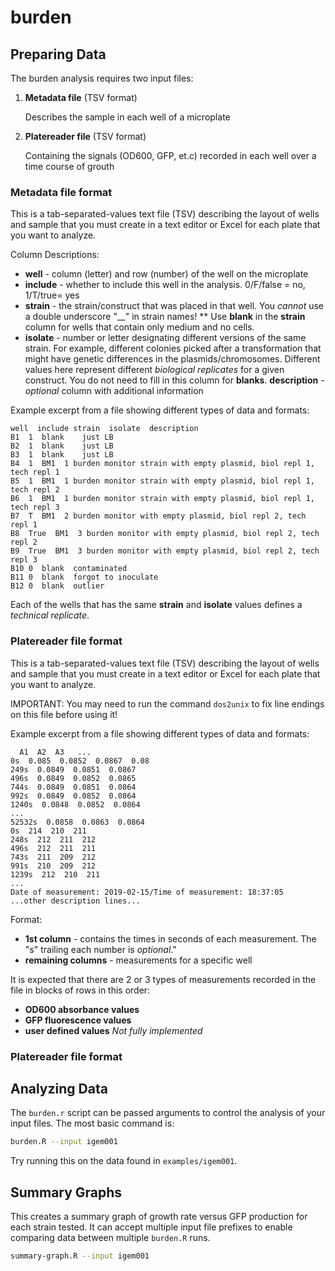 # burden

## Preparing Data

The burden analysis requires two input files:

  1. **Metadata file** (TSV format)

      Describes the sample in each well of a microplate

  2. **Platereader file** (TSV format)

      Containing the signals (OD600, GFP, et.c) recorded in each well over a time course of grouth

### Metadata file format

This is a tab-separated-values text file (TSV) describing the layout of wells and sample that you must create in a text editor or Excel for each plate that you want to analyze.

Column Descriptions:
* **well** - column (letter) and row (number) of the well on the microplate
* **include** - whether to include this well in the analysis. 0/F/false = no, 1/T/true= yes
* **strain** - the strain/construct that was placed in that well. You _cannot_ use a double underscore "__" in strain names!
** Use **blank** in the **strain** column for wells that contain only medium and no cells.
* **isolate** - number or letter designating different versions of the same strain. For example, different colonies picked after a transformation that might have genetic differences in the plasmids/chromosomes. Different values here represent different _biological replicates_ for a given construct. You do not need to fill in this column for **blanks**.
 **description** - _optional_ column with additional information

Example excerpt from a file showing different types of data and formats:
```text
well  include strain  isolate  description
B1  1  blank    just LB
B2  1  blank    just LB
B3  1  blank    just LB
B4  1  BM1  1 burden monitor strain with empty plasmid, biol repl 1, tech repl 1
B5  1  BM1  1 burden monitor strain with empty plasmid, biol repl 1, tech repl 2
B6  1  BM1  1 burden monitor strain with empty plasmid, biol repl 1, tech repl 3
B7  T  BM1  2 burden monitor with empty plasmid, biol repl 2, tech repl 1
B8  True  BM1  3 burden monitor with empty plasmid, biol repl 2, tech repl 2
B9  True  BM1  3 burden monitor with empty plasmid, biol repl 2, tech repl 3
B10 0  blank  contaminated
B11 0  blank  forgot to inoculate
B12 0  blank  outlier
```
Each of the wells that has the same **strain** and **isolate** values defines a _technical replicate_.

### Platereader file format

This is a tab-separated-values text file (TSV) describing the layout of wells and sample that you must create in a text editor or Excel for each plate that you want to analyze.

IMPORTANT: You may need to run the command `dos2unix` to fix line endings on this file before using it!

Example excerpt from a file showing different types of data and formats:
```text
  A1  A2  A3   ...
0s  0.085  0.0852  0.0867  0.08
249s  0.0849  0.0851  0.0867
496s  0.0849  0.0852  0.0865
744s  0.0849  0.0851  0.0864
992s  0.0849  0.0852  0.0864
1240s  0.0848  0.0852  0.0864
...
52532s  0.0858  0.0863  0.0864
0s  214  210  211
248s  212  211  212
496s  212  211  211
743s  211  209  212
991s  210  209  212
1239s  212  210  211
...
Date of measurement: 2019-02-15/Time of measurement: 18:37:05
...other description lines...
```
Format:
* **1st column** - contains the times in seconds of each measurement. The "s" trailing each number is *optional*."
* **remaining columns** - measurements for a specific well

It is expected that there are 2 or 3 types of measurements recorded in the file in blocks of rows in this order:
* **OD600 absorbance values**
* **GFP fluorescence values**
* **user defined values** _Not fully implemented_

### Platereader file format

## Analyzing Data

The `burden.r` script can be passed arguments to control the analysis of your input files. The most basic command is:

```bash
burden.R --input igem001
```

Try running this on the data found in `examples/igem001`.

## Summary Graphs

This creates a summary graph of growth rate versus GFP production for each strain tested. It can accept multiple input file
prefixes to enable comparing data between multiple `burden.R` runs.

```bash
summary-graph.R --input igem001
```





